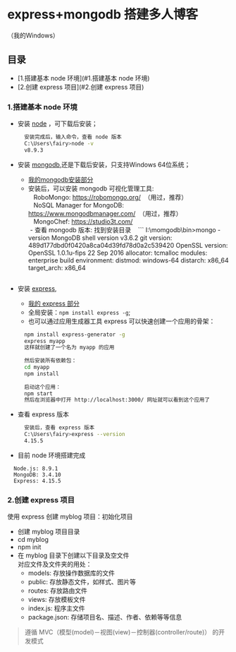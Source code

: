 # express+mongodb 搭建多人博客
（我的Windows）

## 目录

* [1.搭建基本 node 环境](#1.搭建基本 node 环境)
* [2.创建 express 项目](#2.创建 express 项目)


### 1.搭建基本 node 环境
- 安装 [node](https://nodejs.org/zh-cn/) ，可下载后安装；
  ```sh
    安装完成后，输入命令，查看 node 版本
    C:\Users\fairy>node -v
    v8.9.3
  ```
  
- 安装 [mongodb](https://www.mongodb.com/download-center#enterprise),还是下载后安装，只支持Windows 64位系统；  
  - [我的mongodb安装部分](https://github.com/fairyly/mynodejs/blob/gh-pages/mongodb%20%E9%83%A8%E5%88%86.md)  
  - 安装后，可以安装 mongodb 可视化管理工具:   
    RoboMongo: https://robomongo.org/  （用过，推荐）  
    NoSQL Manager for MongoDB: https://www.mongodbmanager.com/  （用过，推荐）  
    MongoChef: https://studio3t.com/    
  - 查看 mongodb 版本: 找到安装目录
    ```
      I:\momgodb\bin>mongo -version
      MongoDB shell version v3.6.2
      git version: 489d177dbd0f0420a8ca04d39fd78d0a2c539420
      OpenSSL version: OpenSSL 1.0.1u-fips  22 Sep 2016
      allocator: tcmalloc
      modules: enterprise
      build environment:
          distmod: windows-64
          distarch: x86_64
          target_arch: x86_64
    ```
- 安装 [express](),  
  - [我的 express 部分](https://github.com/fairyly/mynodejs/blob/gh-pages/express%20%E6%A8%A1%E5%9D%97.md)  
  - 全局安装：`npm install express -g`;  
  - 也可以通过应用生成器工具 express 可以快速创建一个应用的骨架：
  ```sh
    npm install express-generator -g
    express myapp
    这样就创建了一个名为 myapp 的应用
    
    然后安装所有依赖包：
    cd myapp 
    npm install
    
    启动这个应用：
    npm start
    然后在浏览器中打开 http://localhost:3000/ 网址就可以看到这个应用了
  ```
- 查看 express 版本
  ```sh
    安装后，查看 express 版本
    C:\Users\fairy>express --version
    4.15.5
  ```

- 目前 node 环境搭建完成
```
  Node.js: 8.9.1
  MongoDB: 3.4.10
  Express: 4.15.5
```

### 2.创建 express 项目
使用 express 创建 myblog 项目：初始化项目
- 创建 myblog 项目目录
- cd myblog
- npm init
- 在 myblog 目录下创建以下目录及空文件  
  对应文件及文件夹的用处：
  - models: 存放操作数据库的文件
  - public: 存放静态文件，如样式、图片等
  - routes: 存放路由文件
  - views: 存放模板文件
  - index.js: 程序主文件
  - package.json: 存储项目名、描述、作者、依赖等等信息
>遵循 MVC（模型(model)－视图(view)－控制器(controller/route)） 的开发模式

